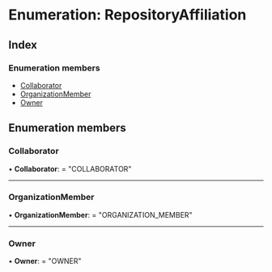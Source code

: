
# Enumeration: RepositoryAffiliation

## Index

### Enumeration members

* [Collaborator](repositoryaffiliation.md#collaborator)
* [OrganizationMember](repositoryaffiliation.md#organizationmember)
* [Owner](repositoryaffiliation.md#owner)

## Enumeration members

###  Collaborator

• **Collaborator**: = "COLLABORATOR"

___

###  OrganizationMember

• **OrganizationMember**: = "ORGANIZATION_MEMBER"

___

###  Owner

• **Owner**: = "OWNER"
